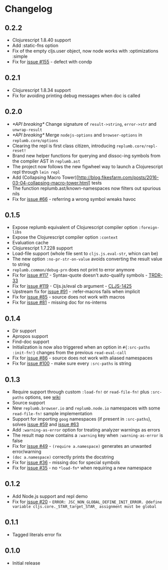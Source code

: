 # Changelog

## 0.2.2

- Clojurescript 1.8.40 support
- Add :static-fns option
- Fix of the empty cljs.user object, now node works with :optimizations :simple
- Fix for [issue #155](https://github.com/Lambda-X/replumb/issues/155) - defect with condp

## 0.2.1
- Clojurescript 1.8.34 support
- Fix for avoiding printing debug messages when doc is called

## 0.2.0

- _\*API breaking\*_ Change signature of `result->string`, `error->str` and `unwrap-result`
- _\*API breaking\*_ Merge `nodejs-options` and `browser-options` in `replumb.core/options` 
- Clearing the repl is first class citizen, introducing `replumb.core/repl-reset!`
- Brand new helper functions for querying and dissoc-ing symbols from the compiler AST in `replumb.ast`
- The project now follows the new figwheel way to launch a Clojurescript repl through `lein repl`
- Add (Collapsing Macro Tower)[http://blog.fikesfarm.com/posts/2016-03-04-collapsing-macro-tower.html] tests
- The function replumb.ast/known-namespaces now filters out spurious nils
- Fix for [issue #66](https://github.com/Lambda-X/replumb/issues/66) - referring a wrong symbol wreaks havoc

## 0.1.5
- Expose replumb equivalent of Clojurescript compiler option `:foreign-libs`
- Expose the Clojurescript compiler option `:context`
- Evaluation cache
- Clojurescript 1.7.228 support
- Load-file support (whole file sent to `cljs.js.eval-str`, whicn can be)
- The new option `:no-pr-str-on-value` avoids converting the result value to string
- `replumb.common/debug-prn` does not print to error anymore
- Fix for [issue #117](https://github.com/Lambda-X/replumb/issues/117) - Syntax-quote doesn't auto-qualify symbols - [TRDR-33](http://dev.clojure.org/jira/browse/TRDR-33)
- Fix for [issue #119](https://github.com/Lambda-X/replumb/issues/119) - Cljs.js/eval cb argument - [CLJS-1425](http://dev.clojure.org/jira/browse/CLJS-1425)
- Upstream fix for [issue #91](https://github.com/ScalaConsultants/replumb/issues/91) - :refer-macros fails when implicit
- Fix for [issue #85](https://github.com/ScalaConsultants/replumb/issues/85) - source does not work with macros
- Fix for [issue #81](https://github.com/ScalaConsultants/replumb/issues/81) - missing doc for ns-interns

## 0.1.4
- Dir support
- Apropos support
- Find-doc support
- Initialization is now also triggered when an option in `#{:src-paths :init-fn!}` changes from the previous `read-eval-call`
- Fix for [issue #86](https://github.com/ScalaConsultants/replumb/issues/86) - source does not work with aliased namespaces
- Fix for [issue #100](https://github.com/ScalaConsultants/replumb/issues/100) - make sure every `:src-paths` is string

## 0.1.3
- Require support through custom `:load-fn!` or `read-file-fn!` plus `:src-paths` options, see [wiki](https://github.com/ScalaConsultants/replumb/wiki/Require-and-providing-source-files)
- Source support
- New `replumb.browser.io` and `replumb.node.io` namespaces with some `read-file-fn!` sample implementation
- Support for importing `goog` namespaces (if present in `:src-paths`), solves [issue #59](https://github.com/ScalaConsultants/replumb/issues/59) and [issue #63](https://github.com/ScalaConsultants/replumb/issues/63)
- Add `:warning-as-error` option for treating analyzer warnings as errors
- The result map now contains a `:warning` key when `:warning-as-error` is false
- Fix for [issue #49](https://github.com/ScalaConsultants/replumb/issues/49) - `(require a.namespace)` generates an unwanted error/warning
- `(doc a.namespace)` correctly prints the docstring
- Fix for [issue #36](https://github.com/ScalaConsultants/replumb/issues/36) - missing doc for special symbols
- Fix for [issue #35](https://github.com/ScalaConsultants/replumb/issues/35) - no `*load-fn*` when requiring a new namespace

## 0.1.2
- Add Node.js support and repl demo
- Fix for [issue #20](https://github.com/ScalaConsultants/replumb/issues/20) - `ERROR: JSC_NON_GLOBAL_DEFINE_INIT_ERROR. @define variable cljs.core._STAR_target_STAR_ assignment must be global`

## 0.1.1
- Tagged literals error fix

## 0.1.0
- Initial release
